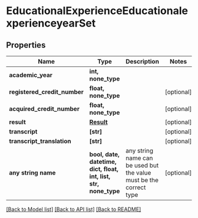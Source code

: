 # EducationalExperienceEducationalexperienceyearSet


## Properties
Name | Type | Description | Notes
------------ | ------------- | ------------- | -------------
**academic_year** | **int, none_type** |  | 
**registered_credit_number** | **float, none_type** |  | [optional] 
**acquired_credit_number** | **float, none_type** |  | [optional] 
**result** | [**Result**](Result.md) |  | [optional] 
**transcript** | **[str]** |  | [optional] 
**transcript_translation** | **[str]** |  | [optional] 
**any string name** | **bool, date, datetime, dict, float, int, list, str, none_type** | any string name can be used but the value must be the correct type | [optional]

[[Back to Model list]](../README.md#documentation-for-models) [[Back to API list]](../README.md#documentation-for-api-endpoints) [[Back to README]](../README.md)


